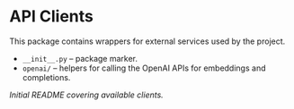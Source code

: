 # API Clients

This package contains wrappers for external services used by the project.

- `__init__.py` – package marker.
- `openai/` – helpers for calling the OpenAI APIs for embeddings and completions.

*Initial README covering available clients.*
